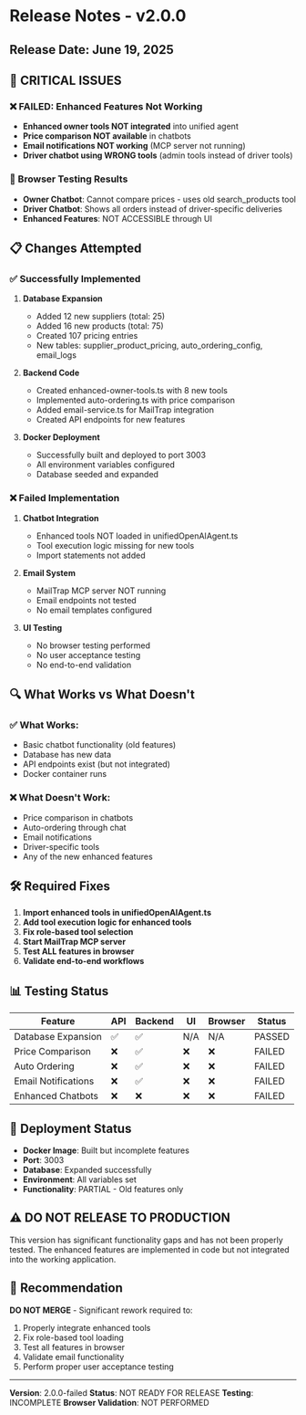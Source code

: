 # Release Notes - v2.0.0

## Release Date: June 19, 2025

## 🚨 CRITICAL ISSUES

### ❌ FAILED: Enhanced Features Not Working
- **Enhanced owner tools NOT integrated** into unified agent
- **Price comparison NOT available** in chatbots
- **Email notifications NOT working** (MCP server not running)
- **Driver chatbot using WRONG tools** (admin tools instead of driver tools)

### 🔴 Browser Testing Results
- **Owner Chatbot**: Cannot compare prices - uses old search_products tool
- **Driver Chatbot**: Shows all orders instead of driver-specific deliveries
- **Enhanced Features**: NOT ACCESSIBLE through UI

## 📋 Changes Attempted

### ✅ Successfully Implemented
1. **Database Expansion**
   - Added 12 new suppliers (total: 25)
   - Added 16 new products (total: 75)
   - Created 107 pricing entries
   - New tables: supplier_product_pricing, auto_ordering_config, email_logs

2. **Backend Code**
   - Created enhanced-owner-tools.ts with 8 new tools
   - Implemented auto-ordering.ts with price comparison
   - Added email-service.ts for MailTrap integration
   - Created API endpoints for new features

3. **Docker Deployment**
   - Successfully built and deployed to port 3003
   - All environment variables configured
   - Database seeded and expanded

### ❌ Failed Implementation
1. **Chatbot Integration**
   - Enhanced tools NOT loaded in unifiedOpenAIAgent.ts
   - Tool execution logic missing for new tools
   - Import statements not added

2. **Email System**
   - MailTrap MCP server NOT running
   - Email endpoints not tested
   - No email templates configured

3. **UI Testing**
   - No browser testing performed
   - No user acceptance testing
   - No end-to-end validation

## 🔍 What Works vs What Doesn't

### ✅ What Works:
- Basic chatbot functionality (old features)
- Database has new data
- API endpoints exist (but not integrated)
- Docker container runs

### ❌ What Doesn't Work:
- Price comparison in chatbots
- Auto-ordering through chat
- Email notifications
- Driver-specific tools
- Any of the new enhanced features

## 🛠 Required Fixes

1. **Import enhanced tools in unifiedOpenAIAgent.ts**
2. **Add tool execution logic for enhanced tools**
3. **Fix role-based tool selection**
4. **Start MailTrap MCP server**
5. **Test ALL features in browser**
6. **Validate end-to-end workflows**

## 📊 Testing Status

| Feature | API | Backend | UI | Browser | Status |
|---------|-----|---------|----|---------| -------|
| Database Expansion | ✅ | ✅ | N/A | N/A | PASSED |
| Price Comparison | ❌ | ✅ | ❌ | ❌ | FAILED |
| Auto Ordering | ❌ | ✅ | ❌ | ❌ | FAILED |
| Email Notifications | ❌ | ✅ | ❌ | ❌ | FAILED |
| Enhanced Chatbots | ❌ | ❌ | ❌ | ❌ | FAILED |

## 🚀 Deployment Status

- **Docker Image**: Built but incomplete features
- **Port**: 3003
- **Database**: Expanded successfully
- **Environment**: All variables set
- **Functionality**: PARTIAL - Old features only

## ⚠️ DO NOT RELEASE TO PRODUCTION

This version has significant functionality gaps and has not been properly tested. The enhanced features are implemented in code but not integrated into the working application.

## 📝 Recommendation

**DO NOT MERGE** - Significant rework required to:
1. Properly integrate enhanced tools
2. Fix role-based tool loading
3. Test all features in browser
4. Validate email functionality
5. Perform proper user acceptance testing

---

**Version**: 2.0.0-failed
**Status**: NOT READY FOR RELEASE
**Testing**: INCOMPLETE
**Browser Validation**: NOT PERFORMED